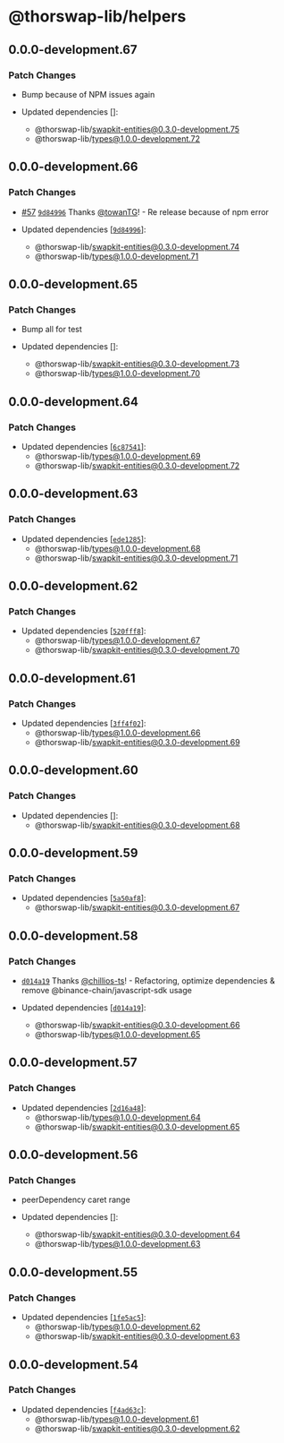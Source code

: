 # @thorswap-lib/helpers

## 0.0.0-development.67

### Patch Changes

- Bump because of NPM issues again

- Updated dependencies []:
  - @thorswap-lib/swapkit-entities@0.3.0-development.75
  - @thorswap-lib/types@1.0.0-development.72

## 0.0.0-development.66

### Patch Changes

- [#57](https://github.com/thorswap/SwapKit/pull/57) [`9d84996`](https://github.com/thorswap/SwapKit/commit/9d84996dae68cb74bd74a359eaf53f84a13c2e8d) Thanks [@towanTG](https://github.com/towanTG)! - Re release because of npm error

- Updated dependencies [[`9d84996`](https://github.com/thorswap/SwapKit/commit/9d84996dae68cb74bd74a359eaf53f84a13c2e8d)]:
  - @thorswap-lib/swapkit-entities@0.3.0-development.74
  - @thorswap-lib/types@1.0.0-development.71

## 0.0.0-development.65

### Patch Changes

- Bump all for test

- Updated dependencies []:
  - @thorswap-lib/swapkit-entities@0.3.0-development.73
  - @thorswap-lib/types@1.0.0-development.70

## 0.0.0-development.64

### Patch Changes

- Updated dependencies [[`6c87541`](https://github.com/thorswap/SwapKit/commit/6c87541d5dfaf7e91b644564053258a8bbc28d1f)]:
  - @thorswap-lib/types@1.0.0-development.69
  - @thorswap-lib/swapkit-entities@0.3.0-development.72

## 0.0.0-development.63

### Patch Changes

- Updated dependencies [[`ede1285`](https://github.com/thorswap/SwapKit/commit/ede1285e71d57a74dc4ef8a8a8fa615a1ab7244f)]:
  - @thorswap-lib/types@1.0.0-development.68
  - @thorswap-lib/swapkit-entities@0.3.0-development.71

## 0.0.0-development.62

### Patch Changes

- Updated dependencies [[`520fff8`](https://github.com/thorswap/SwapKit/commit/520fff8cea4b0132211636e96a2ae94f46725e5b)]:
  - @thorswap-lib/types@1.0.0-development.67
  - @thorswap-lib/swapkit-entities@0.3.0-development.70

## 0.0.0-development.61

### Patch Changes

- Updated dependencies [[`3ff4f02`](https://github.com/thorswap/SwapKit/commit/3ff4f027d1064ecbf6c6c122c4eb6d950fce7562)]:
  - @thorswap-lib/types@1.0.0-development.66
  - @thorswap-lib/swapkit-entities@0.3.0-development.69

## 0.0.0-development.60

### Patch Changes

- Updated dependencies []:
  - @thorswap-lib/swapkit-entities@0.3.0-development.68

## 0.0.0-development.59

### Patch Changes

- Updated dependencies [[`5a50af8`](https://github.com/thorswap/SwapKit/commit/5a50af87a3207426cc8dc9da2d7d751148fb89d1)]:
  - @thorswap-lib/swapkit-entities@0.3.0-development.67

## 0.0.0-development.58

### Patch Changes

- [`d014a19`](https://github.com/thorswap/SwapKit/commit/d014a193596511a1500b5851df78a734c86bb894) Thanks [@chillios-ts](https://github.com/chillios-ts)! - Refactoring, optimize dependencies & remove @binance-chain/javascript-sdk usage

- Updated dependencies [[`d014a19`](https://github.com/thorswap/SwapKit/commit/d014a193596511a1500b5851df78a734c86bb894)]:
  - @thorswap-lib/swapkit-entities@0.3.0-development.66
  - @thorswap-lib/types@1.0.0-development.65

## 0.0.0-development.57

### Patch Changes

- Updated dependencies [[`2d16a48`](https://github.com/thorswap/SwapKit/commit/2d16a488511efc65385def9cf7a309e84bf4f62b)]:
  - @thorswap-lib/types@1.0.0-development.64
  - @thorswap-lib/swapkit-entities@0.3.0-development.65

## 0.0.0-development.56

### Patch Changes

- peerDependency caret range

- Updated dependencies []:
  - @thorswap-lib/swapkit-entities@0.3.0-development.64
  - @thorswap-lib/types@1.0.0-development.63

## 0.0.0-development.55

### Patch Changes

- Updated dependencies [[`1fe5ac5`](https://github.com/thorswap/SwapKit/commit/1fe5ac5fe14eb1bb677c2d824578963622d176db)]:
  - @thorswap-lib/types@1.0.0-development.62
  - @thorswap-lib/swapkit-entities@0.3.0-development.63

## 0.0.0-development.54

### Patch Changes

- Updated dependencies [[`f4ad63c`](https://github.com/thorswap/SwapKit/commit/f4ad63cf5715bc198e44aad29d031acaeffd8434)]:
  - @thorswap-lib/types@1.0.0-development.61
  - @thorswap-lib/swapkit-entities@0.3.0-development.62
